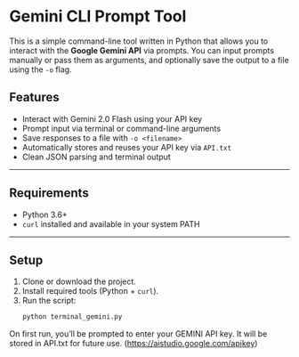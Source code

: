 # Gemini CLI Prompt Tool

This is a simple command-line tool written in Python that allows you to interact with the **Google Gemini API** via prompts. You can input prompts manually or pass them as arguments, and optionally save the output to a file using the `-o` flag.

## Features

- Interact with Gemini 2.0 Flash using your API key
- Prompt input via terminal or command-line arguments
- Save responses to a file with `-o <filename>`
- Automatically stores and reuses your API key via `API.txt`
- Clean JSON parsing and terminal output

---

## Requirements

- Python 3.6+
- `curl` installed and available in your system PATH

---

## Setup

1. Clone or download the project.
2. Install required tools (Python + `curl`).
3. Run the script:
   ```bash
   python terminal_gemini.py

On first run, you’ll be prompted to enter your GEMINI API key. It will be stored in API.txt for future use.
(https://aistudio.google.com/apikey)
